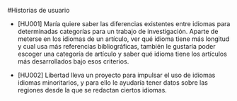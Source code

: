#Historias de usuario

 - [HU001] María quiere saber las diferencias existentes entre idiomas para determinadas categorías para un trabajo de investigación. Aparte de meterse en los idiomas de un artículo, ver qué idioma tiene más longitud y cual usa más referencias bibliográficas, también le gustaría poder escoger una categoría de artículo y saber qué idioma tiene los artículos más desarrollados bajo esos criterios.

 - [HU002] Libertad lleva un proyecto para impulsar el uso de idiomas idiomas minoritarios, y para ello le ayudaría tener datos sobre las regiones desde la que se redactan ciertos idiomas.

